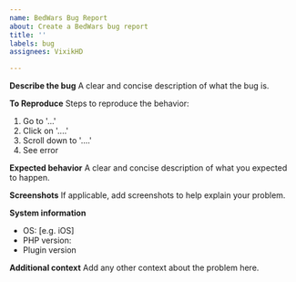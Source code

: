 ```yaml
---
name: BedWars Bug Report
about: Create a BedWars bug report
title: ''
labels: bug
assignees: VixikHD

---
```


**Describe the bug**
A clear and concise description of what the bug is.

**To Reproduce**
Steps to reproduce the behavior:
1. Go to '...'
2. Click on '....'
3. Scroll down to '....'
4. See error

**Expected behavior**
A clear and concise description of what you expected to happen.

**Screenshots**
If applicable, add screenshots to help explain your problem.

**System information**
 - OS: [e.g. iOS]
 - PHP version: 
 - Plugin version

**Additional context**
Add any other context about the problem here.
